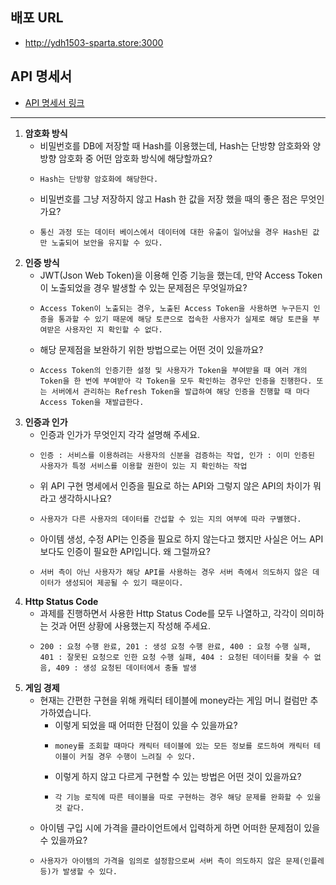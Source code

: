 ## 배포 URL

- http://ydh1503-sparta.store:3000

## API 명세서

- [API 명세서 링크](https://heavenly-dosa-a98.notion.site/API-13adb8baf7714017be1cf2bce5c2a273?pvs=4)

---

1.  **암호화 방식**
    - 비밀번호를 DB에 저장할 때 Hash를 이용했는데, Hash는 단방향 암호화와 양방향 암호화 중 어떤 암호화 방식에 해당할까요?
    -     Hash는 단방향 암호화에 해당한다.
    - 비밀번호를 그냥 저장하지 않고 Hash 한 값을 저장 했을 때의 좋은 점은 무엇인가요?
    -     통신 과정 또는 데이터 베이스에서 데이터에 대한 유출이 일어났을 경우 Hash된 값만 노출되어 보안을 유지할 수 있다.
2.  **인증 방식**
    - JWT(Json Web Token)을 이용해 인증 기능을 했는데, 만약 Access Token이 노출되었을 경우 발생할 수 있는 문제점은 무엇일까요?
    -     Access Token이 노출되는 경우, 노출된 Access Token을 사용하면 누구든지 인증을 통과할 수 있기 때문에 해당 토큰으로 접속한 사용자가 실제로 해당 토큰을 부여받은 사용자인 지 확인할 수 없다.
    - 해당 문제점을 보완하기 위한 방법으로는 어떤 것이 있을까요?
    -     Access Token의 인증기한 설정 및 사용자가 Token을 부여받을 때 여러 개의 Token을 한 번에 부여받아 각 Token을 모두 확인하는 경우만 인증을 진행한다. 또는 서버에서 관리하는 Refresh Token을 발급하여 해당 인증을 진행할 때 마다 Access Token을 재발급한다.
3.  **인증과 인가**
    - 인증과 인가가 무엇인지 각각 설명해 주세요.
    -     인증 : 서비스를 이용하려는 사용자의 신분을 검증하는 작업, 인가 : 이미 인증된 사용자가 특정 서비스를 이용할 권한이 있는 지 확인하는 작업
    - 위 API 구현 명세에서 인증을 필요로 하는 API와 그렇지 않은 API의 차이가 뭐라고 생각하시나요?
    -     사용자가 다른 사용자의 데이터를 간섭할 수 있는 지의 여부에 따라 구별했다.
    - 아이템 생성, 수정 API는 인증을 필요로 하지 않는다고 했지만 사실은 어느 API보다도 인증이 필요한 API입니다. 왜 그럴까요?
    -     서버 측이 아닌 사용자가 해당 API를 사용하는 경우 서버 측에서 의도하지 않은 데이터가 생성되어 제공될 수 있기 때문이다.
4.  **Http Status Code**
    - 과제를 진행하면서 사용한 Http Status Code를 모두 나열하고, 각각이 의미하는 것과 어떤 상황에 사용했는지 작성해 주세요.
    -     200 : 요청 수행 완료, 201 : 생성 요청 수행 완료, 400 : 요청 수행 실패, 401 : 잘못된 요청으로 인한 요청 수행 실패, 404 : 요청된 데이터를 찾을 수 없음, 409 : 생성 요청된 데이터에서 충돌 발생
5.  **게임 경제**
    - 현재는 간편한 구현을 위해 캐릭터 테이블에 money라는 게임 머니 컬럼만 추가하였습니다.
      - 이렇게 되었을 때 어떠한 단점이 있을 수 있을까요?
      -     money를 조회할 때마다 캐릭터 테이블에 있는 모든 정보를 로드하여 캐릭터 테이블이 커질 경우 수행이 느려질 수 있다.
      - 이렇게 하지 않고 다르게 구현할 수 있는 방법은 어떤 것이 있을까요?
      -     각 기능 로직에 따른 테이블을 따로 구현하는 경우 해당 문제를 완화할 수 있을 것 같다.
    - 아이템 구입 시에 가격을 클라이언트에서 입력하게 하면 어떠한 문제점이 있을 수 있을까요?
    -     사용자가 아이템의 가격을 임의로 설정함으로써 서버 측이 의도하지 않은 문제(인플레 등)가 발생할 수 있다.
